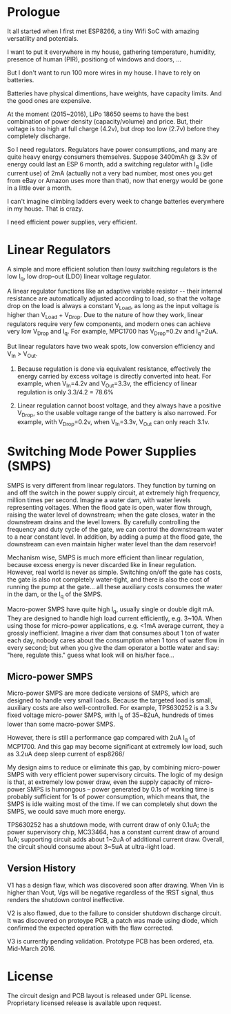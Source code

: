 # Prologue
It all started when I first met ESP8266, a tiny Wifi SoC with amazing versatility and potentials.

I want to put it everywhere in my house, gathering temperature, humidity, presence of human (PIR), positiong of windows and doors, ...

But I don't want to run 100 more wires in my house. I have to rely on batteries.

Batteries have physical dimentions, have weights, have capacity limits. And the good ones are expensive.

At the moment (2015~2016), LiPo 18650 seems to have the best combination of power density (capacity/volume) and price.
But, their voltage is too high at full charge (4.2v), but drop too low (2.7v) before they completely discharge. 

So I need regulators. Regulators have power consumptions, and many are quite heavy energy consumers themselves.
Suppose 3400mAh @ 3.3v of energy could last an ESP 6 month, add a switching regulator with I<sub>q</sub> (idle current use) of 2mA (actually not a very bad number, most ones you get from eBay or Amazon uses more than that), now that energy would be gone in a little over a month.

I can't imagine climbing ladders every week to change batteries everywhere in my house. That is crazy.

I need efficient power supplies, very efficient.

# Linear Regulators
A simple and more efficient solution than lousy switching regulators is the low I<sub>q</sub>, low drop-out (LDO) linear voltage regulator.

A linear regulator functions like an adaptive variable resistor -- their internal resistance are automatically adjusted according to load, so that the voltage drop on the load is always a constant V<sub>Load</sub>, as long as the input voltage is higher than V<sub>Load</sub> + V<sub>Drop</sub>. Due to the nature of how they work, linear regulators require very few components, and modern ones can achieve very low V<sub>Drop</sub> and I<sub>q</sub>. For example, MPC1700 has V<sub>Drop</sub>=0.2v and I<sub>q</sub>=2uA.

But linear regulators have two weak spots, low conversion efficiency and V<sub>In</sub> > V<sub>Out</sub>.

1. Because regulation is done via equivalent resistance, effectively the energy carried by excess voltage is directly converted into heat. For example, when V<sub>In</sub>=4.2v and V<sub>Out</sub>=3.3v, the efficiency of linear regulation is only 3.3/4.2 = 78.6%

2. Linear regulation cannot boost voltage, and they always have a positive V<sub>Drop</sub>, so the usable voltage range of the battery is also narrowed. For example, with V<sub>Drop</sub>=0.2v, when V<sub>In</sub>=3.3v, V<sub>Out</sub> can only reach 3.1v.

# Switching Mode Power Supplies (SMPS)
SMPS is very different from linear regulators. They function by turning on and off the switch in the power supply circuit, at extremely high frequency, million times per second. Imagine a water dam, with water levels representing voltages. When the flood gate is open, water flow through, raising the water level of downstream; when the gate closes, water in the downstream drains and the level lowers. By carefully controlling the frequency and duty cycle of the gate, we can control the downstream water to a near constant level. In addition, by adding a pump at the flood gate, the downstream can even maintain higher water level than the dam reservoir!

Mechanism wise, SMPS is much more efficient than linear regulation, because excess energy is never discarded like in linear regulation. However, real world is never as simple. Switching on/off the gate has costs, the gate is also not completely water-tight, and there is also the cost of running the pump at the gate... all these auxiliary costs consumes the water in the dam, or the I<sub>q</sub> of the SMPS.

Macro-power SMPS have quite high I<sub>q</sub>, usually single or double digit mA. They are designed to handle high load current efficiently, e.g. 3~10A. When using those for micro-power applications, e.g. <1mA average current, they a grossly inefficient. Imagine a river dam that consumes about 1 ton of water each day, nobody cares about the consumption when 1 tons of water flow in every second; but when you give the dam operator a bottle water and say: "here, regulate this." guess what look will on his/her face...

## Micro-power SMPS
Micro-power SMPS are more dedicate versions of SMPS, which are designed to handle very small loads. Because the targeted load is small, auxiliary costs are also well-controlled. For example, TPS630252 is a 3.3v fixed voltage micro-power SMPS, with I<sub>q</sub> of 35~82uA, hundreds of times lower than some macro-power SMPS.

However, there is still a performance gap compared with 2uA I<sub>q</sub> of MCP1700. And this gap may become significant at extremely low load, such as 3.2uA deep sleep current of esp8266/

My design aims to reduce or eliminate this gap, by combining micro-power SMPS with very efficient power supervisory circuits. The logic of my design is that, at extremely low power draw, even the supply capacity of micro-power SMPS is humongous – power generated by 0.1s of working time is probably sufficient for 1s of power consumption, which means that, the SMPS is idle waiting most of the time. If we can completely shut down the SMPS, we could save much more energy.

TPS630252 has a shutdown mode, with current draw of only 0.1uA; the power supervisory chip, MC33464, has a constant current draw of around 1uA; supporting circuit adds about 1~2uA of additional current draw. Overall, the circuit should consume about 3~5uA at ultra-light load.

## Version History
V1 has a design flaw, which was discovered soon after drawing.
When Vin is higher than Vout, Vgs will be negative regardless of the !RST signal, thus renders the shutdown control ineffective.

V2 is also flawed, due to the failure to consider shutdown discharge circuit.
It was discovered on protoype PCB, a patch was made using diode, which confirmed the expected operation with the flaw corrected.

V3 is currently pending validation. Prototype PCB has been ordered, eta. Mid-March 2016.

# License
The circuit design and PCB layout is released under GPL license.
Proprietary licensed release is available upon request.
